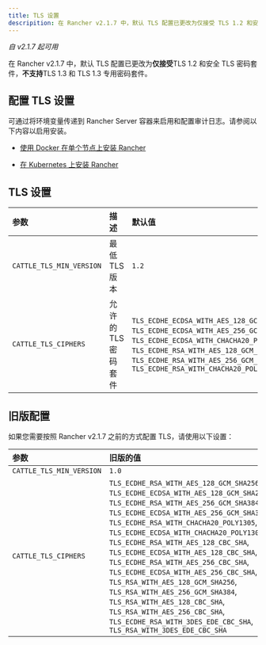 ```yaml
---
title: TLS 设置
descripition: 在 Rancher v2.1.7 中，默认 TLS 配置已更改为仅接受 TLS 1.2 和安全 TLS 密码套件。不支持 TLS 1.3 和 TLS 1.3 专用密码套件。通过将环境变量传递到 Rancher Server 容器来启用和配置审计日志。请参阅以下内容以启用安装。
---
```


_自 v2.1.7 起可用_

在 Rancher v2.1.7 中，默认 TLS 配置已更改为**仅接受**TLS 1.2 和安全 TLS 密码套件，**不支持**TLS 1.3 和 TLS 1.3 专用密码套件。

## 配置 TLS 设置

可通过将环境变量传递到 Rancher Server 容器来启用和配置审计日志。请参阅以下内容以启用安装。

- [使用 Docker 在单个节点上安装 Rancher](/docs/rancher2/installation/other-installation-methods/single-node-docker/)

- [在 Kubernetes 上安装 Rancher](/docs/rancher2/installation/resources/chart-options/)

## TLS 设置

| 参数                     | 描述                | 默认值                                                                                                                                                                                                                                                | 可用选项                                                                   |
|:-------------------------|:--------------------|:------------------------------------------------------------------------------------------------------------------------------------------------------------------------------------------------------------------------------------------------------|:---------------------------------------------------------------------------|
| `CATTLE_TLS_MIN_VERSION` | 最低 TLS 版本       | `1.2`                                                                                                                                                                                                                                                 | `1.0`, `1.1`, `1.2`                                                        |
| `CATTLE_TLS_CIPHERS`     | 允许的 TLS 密码套件 | `TLS_ECDHE_ECDSA_WITH_AES_128_GCM_SHA256`, `TLS_ECDHE_ECDSA_WITH_AES_256_GCM_SHA384`, `TLS_ECDHE_ECDSA_WITH_CHACHA20_POLY1305`, `TLS_ECDHE_RSA_WITH_AES_128_GCM_SHA256`, `TLS_ECDHE_RSA_WITH_AES_256_GCM_SHA384`, `TLS_ECDHE_RSA_WITH_CHACHA20_POLY1305 ` | 请参阅 [Golang tls 常量](https://golang.org/pkg/crypto/tls/#pkg-constants) |

## 旧版配置

如果您需要按照 Rancher v2.1.7 之前的方式配置 TLS，请使用以下设置：

| 参数                     | 旧版的值                                                                                                                                                                                                                                                                                                                                                                                                                                                                                                                                                                                                                            |
|:-------------------------|:------------------------------------------------------------------------------------------------------------------------------------------------------------------------------------------------------------------------------------------------------------------------------------------------------------------------------------------------------------------------------------------------------------------------------------------------------------------------------------------------------------------------------------------------------------------------------------------------------------------------------------|
| `CATTLE_TLS_MIN_VERSION` | `1.0`                                                                                                                                                                                                                                                                                                                                                                                                                                                                                                                                                                                                                               |
| `CATTLE_TLS_CIPHERS`     | `TLS_ECDHE_RSA_WITH_AES_128_GCM_SHA256`, `TLS_ECDHE_ECDSA_WITH_AES_128_GCM_SHA256`, `TLS_ECDHE_RSA_WITH_AES_256_GCM_SHA384`, `TLS_ECDHE_ECDSA_WITH_AES_256_GCM_SHA384`, `TLS_ECDHE_RSA_WITH_CHACHA20_POLY1305`, `TLS_ECDHE_ECDSA_WITH_CHACHA20_POLY1305`, `TLS_ECDHE_RSA_WITH_AES_128_CBC_SHA`, `TLS_ECDHE_ECDSA_WITH_AES_128_CBC_SHA`, `TLS_ECDHE_RSA_WITH_AES_256_CBC_SHA`, `TLS_ECDHE_ECDSA_WITH_AES_256_CBC_SHA`, `TLS_RSA_WITH_AES_128_GCM_SHA256`, `TLS_RSA_WITH_AES_256_GCM_SHA384`, `TLS_RSA_WITH_AES_128_CBC_SHA`, `TLS_RSA_WITH_AES_256_CBC_SHA`, `TLS_ECDHE_RSA_WITH_3DES_EDE_CBC_SHA`, `TLS_RSA_WITH_3DES_EDE_CBC_SHA ` |
